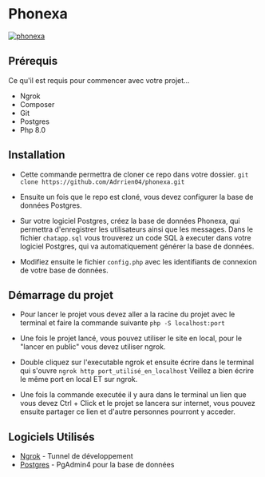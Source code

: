 # Phonexa
[![phonexa](https://forthebadge.com/images/badges/check-it-out.svg)](https://sure-tough-snail.ngrok-free.app/)

## Prérequis
Ce qu'il est requis pour commencer avec votre projet...
- Ngrok
- Composer
- Git
- Postgres 
- Php 8.0

## Installation
- Cette commande permettra de cloner ce repo dans votre dossier. ``git clone https://github.com/Adrrien04/phonexa.git``

- Ensuite un fois que le repo est cloné, vous devez configurer la base de données Postgres.

- Sur votre logiciel Postgres, créez la base de données Phonexa, qui permettra d'enregistrer les utilisateurs ainsi que les messages. Dans le fichier ``chatapp.sql`` vous trouverez un code SQL à executer dans votre logiciel Postgres, qui va automatiquement générer la base de données.

- Modifiez ensuite le fichier ``config.php`` avec les identifiants de connexion de votre base de données.

## Démarrage du projet
- Pour lancer le projet vous devez aller a la racine du projet avec le terminal et faire la commande suivante `` php -S localhost:port ``

- Une fois le projet lancé, vous pouvez utiliser le site en local, pour le "lancer en public" vous devez utiliser ngrok.

- Double cliquez sur l'executable ngrok et ensuite écrire dans le terminal qui s'ouvre ``ngrok http port_utilisé_en_localhost``
Veillez a bien écrire le même port en local ET sur ngrok.

- Une fois la commande executée il y aura dans le terminal un lien que vous devez Ctrl + Click et le projet se lancera sur internet, vous pouvez ensuite partager ce lien et d'autre personnes pourront y acceder.

## Logiciels Utilisés
* [Ngrok](https://ngrok.com/) - Tunnel de développement
* [Postgres](https://www.pgadmin.org/) - PgAdmin4 pour la base de données
